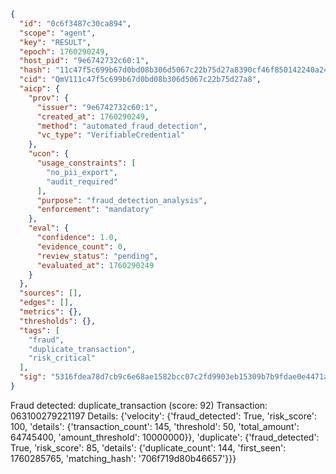 ```json
{
  "id": "0c6f3487c30ca894",
  "scope": "agent",
  "key": "RESULT",
  "epoch": 1760290249,
  "host_pid": "9e6742732c60:1",
  "hash": "11c47f5c699b67d0bd08b306d5067c22b75d27a8390cf46f850142240a243025",
  "cid": "QmV111c47f5c699b67d0bd08b306d5067c22b75d27a8",
  "aicp": {
    "prov": {
      "issuer": "9e6742732c60:1",
      "created_at": 1760290249,
      "method": "automated_fraud_detection",
      "vc_type": "VerifiableCredential"
    },
    "ucon": {
      "usage_constraints": [
        "no_pii_export",
        "audit_required"
      ],
      "purpose": "fraud_detection_analysis",
      "enforcement": "mandatory"
    },
    "eval": {
      "confidence": 1.0,
      "evidence_count": 0,
      "review_status": "pending",
      "evaluated_at": 1760290249
    }
  },
  "sources": [],
  "edges": [],
  "metrics": {},
  "thresholds": {},
  "tags": [
    "fraud",
    "duplicate_transaction",
    "risk_critical"
  ],
  "sig": "5316fdea78d7cb9c6e68ae1582bcc07c2fd9903eb15309b7b9fdae0e4471a5ff"
}
```

Fraud detected: duplicate_transaction (score: 92)
Transaction: 063100279221197
Details: {'velocity': {'fraud_detected': True, 'risk_score': 100, 'details': {'transaction_count': 145, 'threshold': 50, 'total_amount': 64745400, 'amount_threshold': 10000000}}, 'duplicate': {'fraud_detected': True, 'risk_score': 85, 'details': {'duplicate_count': 144, 'first_seen': 1760285765, 'matching_hash': '706f719d80b46657'}}}